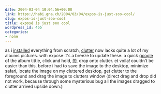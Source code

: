 ```yaml
---
date: 2004-03-04 10:04:56+00:00
link: https://habi.gna.ch/2004/03/04/expos-is-just-soo-cool/
slug: expos-is-just-soo-cool
title: exposé is just soo cool
wordpress_id: 455
categories:
- none
---
```


as i [installed](https://habi.gna.ch/blog/archives/000233.html) everything from scratch, [clutter](http://www.sprote.com/clutter/index.html) now lacks quite a lot of my albums pictures.
with expose it's a breeze to update these. a quick [google](http://images.google.com/) of the album tittle, click and hold, [f9](http://www.sprote.com/clutter/index.html), drop onto clutter. et voila!
couldn't be easier than this.
before i had to save the image to the desktop, minimize safari, locate the image on my cluttered desktop, get clutter to the foreground and drag the image to clutters window (direct drag and drop did not work, because through some mysterious bug all the images dragged to clutter arrived upside down.)

